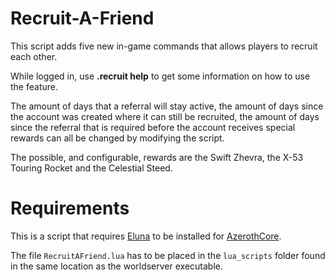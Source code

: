 # Recruit-A-Friend
This script adds five new in-game commands that allows players to recruit each other.

While logged in, use **.recruit help** to get some information on how to use the feature.

The amount of days that a referral will stay active, the amount of days since the account was created where it can still be recruited, the amount of days since the referral that is required before the account receives special rewards can all be changed by modifying the script.

The possible, and configurable, rewards are the Swift Zhevra, the X-53 Touring Rocket and the Celestial Steed.

# Requirements
This is a script that requires [Eluna](https://github.com/azerothcore/mod-eluna) to be installed for [AzerothCore](https://github.com/azerothcore/azerothcore-wotlk).

The file `RecruitAFriend.lua` has to be placed in the `lua_scripts` folder found in the same location as the worldserver executable.
